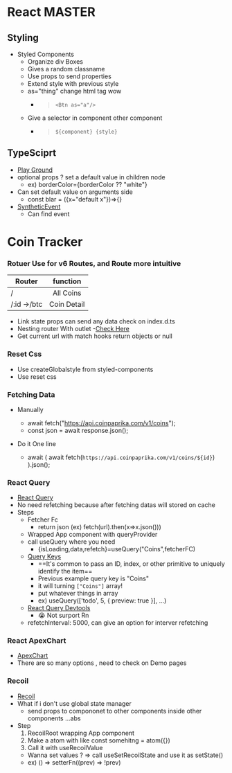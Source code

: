 # React MASTER

## Styling

- Styled Components
  - Organize div Boxes
  - Gives a random classname
  - Use props to send properties
  - Extend style with previous style
  - as="thing" change html tag wow
    - > `<Btn as="a"/>`
  - Give a selector in component other component
    - > `${component} {style}`

## TypeSciprt

- [Play Ground](https://www.typescriptlang.org/play)
- optional props ? set a default value in children node
  - ex) borderColor={borderColor ?? "white"}
- Can set default value on arguments side
  - const blar = ({x="default x"})=>{}
- [SyntheticEvent](https://reactjs.org/docs/events.html)
  - Can find event

# Coin Tracker

### Rotuer Use for v6 Routes, and Route more intuitive

| Router      |  function   |
| ----------- | :---------: |
| /           |  All Coins  |
| /:id ->/btc | Coin Detail |

- Link state props can send any data check on index.d.ts
- Nesting router With outlet -[Check Here](https://reactrouter.com/docs/en/v6/getting-started/overviews)
- Get current url with match hooks return objects or null

### Reset Css

- Use createGlobalstyle from styled-components
- Use reset css

### Fetching Data

- Manually

  - await fetch("https://api.coinpaprika.com/v1/coins");
  - const json = await response.json();

- Do it One line
  - await (
    await fetch(`https://api.coinpaprika.com/v1/coins/${id}`)
    ).json();

### React Query

- [React Query](https://react-query.tanstack.com/reference/useQuery#_top)
- No need refetching because after fetching datas will stored on cache
- Steps
  - Fetcher Fc
    - return json (ex) fetch(url).then(x=>x.json()))
  - Wrapped App component with queryProvider
  - call useQuery where you need
    - {isLoading,data,refetch}=useQuery("Coins",fetcherFC)
  - [Query Keys](https://react-query.tanstack.com/guides/query-keys)
    - ==It's common to pass an ID, index, or other primitive to uniquely identify the item==
    - Previous example query key is "Coins"
    - it will turning `["Coins"]` array!
    - put whatever things in array
    - ex) useQuery(['todo', 5, { preview: true }], ...)
  - [React Query Devtools](https://react-query.tanstack.com/devtools#_top)
    - 😭 Not surport Rn
  - refetchInterval: 5000, can give an option for interver refetching

### React ApexChart

- [ApexChart](https://apexcharts.com/docs/react-charts/)
- There are so many options , need to check on Demo pages

### Recoil

- [Recoil](https://recoiljs.org/ko)
- What if i don't use global state manager
  - send props to compononet to other components inside other components ...abs
- Step
  1. RecoilRoot wrapping App component
  2. Make a atom with like const somehitng = atom({})
  3. Call it with useRecoilValue
  - Wanna set values ? => call useSetRecoilState and use it as setState()
  - ex) () => setterFn((prev) => !prev)
